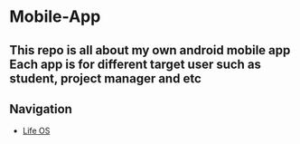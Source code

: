 # Mobile-App
This repo is all about my own android mobile app  
Each app is for different target user such as student, project manager and etc
---
## Navigation
- [Life OS](./src/Life%20OS)